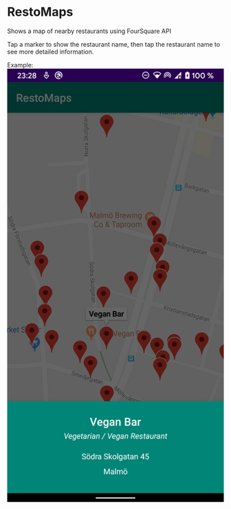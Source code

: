 # RestoMaps

Shows a map of nearby restaurants using FourSquare API

Tap a marker to show the restaurant name, then tap the restaurant name to see more detailed information.

Example:
![Screenshot](demo.png)

